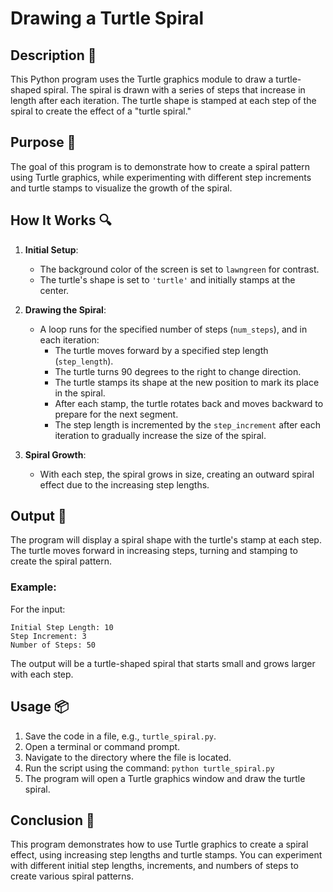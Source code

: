 # Drawing a Turtle Spiral

## Description 📝

This Python program uses the Turtle graphics module to draw a turtle-shaped spiral. The spiral is drawn with a series of steps that increase in length after each iteration. The turtle shape is stamped at each step of the spiral to create the effect of a "turtle spiral."

## Purpose 🎯

The goal of this program is to demonstrate how to create a spiral pattern using Turtle graphics, while experimenting with different step increments and turtle stamps to visualize the growth of the spiral.

## How It Works 🔍

1. **Initial Setup**:

    - The background color of the screen is set to `lawngreen` for contrast.
    - The turtle's shape is set to `'turtle'` and initially stamps at the center.

2. **Drawing the Spiral**:
    - A loop runs for the specified number of steps (`num_steps`), and in each iteration:
        - The turtle moves forward by a specified step length (`step_length`).
        - The turtle turns 90 degrees to the right to change direction.
        - The turtle stamps its shape at the new position to mark its place in the spiral.
        - After each stamp, the turtle rotates back and moves backward to prepare for the next segment.
        - The step length is incremented by the `step_increment` after each iteration to gradually increase the size of the spiral.
3. **Spiral Growth**:
    - With each step, the spiral grows in size, creating an outward spiral effect due to the increasing step lengths.

## Output 📜

The program will display a spiral shape with the turtle's stamp at each step. The turtle moves forward in increasing steps, turning and stamping to create the spiral pattern.

### Example:

For the input:

```
Initial Step Length: 10
Step Increment: 3
Number of Steps: 50
```

The output will be a turtle-shaped spiral that starts small and grows larger with each step.

## Usage 📦

1. Save the code in a file, e.g., `turtle_spiral.py`.
2. Open a terminal or command prompt.
3. Navigate to the directory where the file is located.
4. Run the script using the command:
   `python turtle_spiral.py`
5. The program will open a Turtle graphics window and draw the turtle spiral.

## Conclusion 🚀

This program demonstrates how to use Turtle graphics to create a spiral effect, using increasing step lengths and turtle stamps. You can experiment with different initial step lengths, increments, and numbers of steps to create various spiral patterns.

